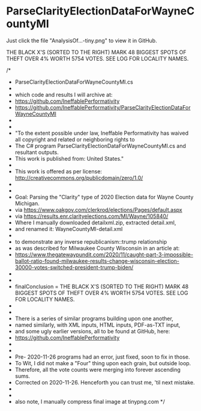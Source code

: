 # ParseClarityElectionDataForWayneCountyMI

Just click the file "AnalysisOf...-tiny.png" to view it in GitHub.

THE BLACK X'S (SORTED TO THE RIGHT) MARK 48 BIGGEST SPOTS OF THEFT OVER 4% WORTH 5754 VOTES. SEE LOG FOR LOCALITY NAMES.


/*
 * ParseClarityElectionDataForWayneCountyMI.cs
 *
 * which code and results I will archive at:
 * https://github.com/IneffablePerformativity
 * https://github.com/IneffablePerformativity/ParseClarityElectionDataForWayneCountyMI
 * 
 * 
 * "To the extent possible under law, Ineffable Performativity has waived all copyright and related or neighboring rights to
 * The C# program ParseClarityElectionDataForWayneCountyMI.cs and resultant outputs.
 * This work is published from: United States."
 * 
 * This work is offered as per license: http://creativecommons.org/publicdomain/zero/1.0/
 * 
 * 
 * Goal: Parsing the "Clarity" type of 2020 Election data for Wayne County Michigan.
 * via https://www.oakgov.com/clerkrod/elections/Pages/default.aspx
 * via https://results.enr.clarityelections.com/MI/Wayne/105840/
 * Where I manually downloaded detailxml.zip, extracted detail.xml,
 * and renamed it: WayneCountyMI-detail.xml
 * 
 * to demonstrate any inverse republicanism::trump relationship
 * as was described for Milwaukee County Wisconsin in an article at:
 * https://www.thegatewaypundit.com/2020/11/caught-part-3-impossible-ballot-ratio-found-milwaukee-results-change-wisconsin-election-30000-votes-switched-president-trump-biden/
 * 
 * 
 * finalConclusion = THE BLACK X'S (SORTED TO THE RIGHT) MARK 48 BIGGEST SPOTS OF THEFT OVER 4% WORTH 5754 VOTES. SEE LOG FOR LOCALITY NAMES.
 * 
 * 
 * There is a series of similar programs building upon one another,
 * named similarly, with XML inputs, HTML inputs, PDF-as-TXT input,
 * and some ugly earlier versions, all to be found at GitHub, here:
 * https://github.com/IneffablePerformativity
 * 
 * 
 * Pre- 2020-11-26 programs had an error, just fixed, soon to fix in those.
 * To Wit, I did not make a "Four" thing upon each grain, but outside loop.
 * Therefore, all the vote counts were merging into forever ascending sums.
 * Corrected on 2020-11-26. Henceforth you can trust me, 'til next mistake.
 * 
 * 
 * also note, I manually compress final image at tinypng.com
 */
